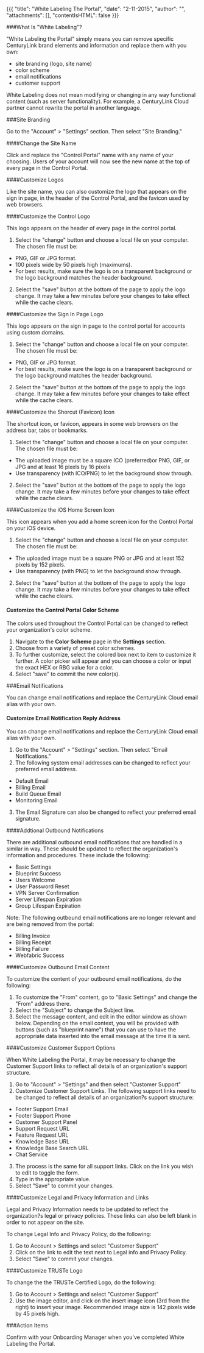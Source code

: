 {{{
  "title": "White Labeling The Portal",
  "date": "2-11-2015",
  "author": "",
  "attachments": [],
  "contentIsHTML": false
}}}

###What Is "White Labeling"?

"White Labeling the Portal" simply means you can remove specific CenturyLink brand elements and information and replace them with you own:

* site branding (logo, site name)
* color scheme
* email notifications
* customer support 

White Labeling does not mean modifying or changing in any way functional content (such as server functionality). For example, a CenturyLink Cloud partner cannot rewrite the portal in another language. 

###Site Branding

Go to the "Account" > "Settings" section. Then select "Site Branding."

####Change the Site Name

Click and replace the "Control Portal" name with any name of your choosing. Users of your account will now see the new name at the top of every page in the Control Portal.

####Customize Logos

Like the site name, you can also customize the logo that appears on the sign in page, in the header of the Control Portal, and the favicon used by web browsers.

####Customize the Control Logo

This logo appears on the header of every page in the control portal.

1. Select the "change" button and choose a local file on your computer. The chosen file must be:
  * PNG, GIF or JPG format.
  * 100 pixels wide by 50 pixels high (maximums).
  * For best results, make sure the logo is on a transparent background or the logo background matches the header background.
2. Select the "save" button at the bottom of the page to apply the logo change. It may take a few minutes before your changes to take effect while the cache clears.

####Customize the Sign In Page Logo

This logo appears on the sign in page to the control portal for accounts using custom domains.

1. Select the "change" button and choose a local file on your computer. The chosen file must be:
  * PNG, GIF or JPG format.
  * For best results, make sure the logo is on a transparent background or the logo background matches the header background.
2. Select the "save" button at the bottom of the page to apply the logo change. It may take a few minutes before your changes to take effect while the cache clears.

####Customize the Shorcut (Favicon) Icon

The shortcut icon, or favicon, appears in some web browsers on the address bar, tabs or bookmarks.

1. Select the "change" button and choose a local file on your computer. The chosen file must be:
  * The uploaded image must be a square ICO (preferred)or PNG, GIF, or JPG and at least 16 pixels by 16 pixels
  * Use transparency (with ICO/PNG) to let the background show through.
2. Select the "save" button at the bottom of the page to apply the logo change. It may take a few minutes before your changes to take effect while the cache clears.

####Customize the iOS Home Screen Icon

This icon appears when you add a home screen icon for the Control Portal on your iOS device.

1. Select the "change" button and choose a local file on your computer. The chosen file must be:
  * The uploaded image must be a square PNG or JPG and at least 152 pixels by 152 pixels.
  * Use transparency (with PNG) to let the background show through.
2. Select the "save" button at the bottom of the page to apply the logo change. It may take a few minutes before your changes to take effect while the cache clears.

#### Customize the Control Portal Color Scheme

The colors used throughout the Control Portal can be changed to reflect your organization's color scheme.

1. Navigate to the **Color Scheme** page in the **Settings** section.
2. Choose from a variety of preset color schemes. 
3. To further customize, select the colored box next to item to customize it further. A color picker will appear and you can choose a color or input the exact HEX or RBG value for a color.
4. Select "save" to commit the new color(s).


###Email Notifications

You can change email notifications and replace the CenturyLink Cloud email alias with your own.

#### Customize Email Notification Reply Address

You can change email notifications and replace the CenturyLink Cloud email alias with your own. 

1. Go to the "Account" > "Settings" section. Then select "Email Notifications."
2. The following system email addresses can be changed to reflect your preferred email address.
  * Default Email
  * Billing Email
  * Build Queue Email
  * Monitoring Email
3. The Email Signature can also be changed to reflect your preferred email signature.

####Addtional Outbound Notifications

There are additional outbound email notifications that are handled in a similar in way. These should be updated to reflect the organization's information and procedures. These include the following:

* Basic Settings
* Blueprint Success 
* Users Welcome
* User Password Reset
* VPN Server Confirmation
* Server Lifespan Expiration 
* Group Lifespan Expiration

Note: The following outbound email notifications are no longer relevant and are being removed from the portal:

* Billing Invoice
* Billing Receipt
* Billing Failure
* Webfabric Success

####Customize Outbound Email Content

To customize the content of your outbound email notifications, do the following:

1. To customize the "From" content, go to "Basic Settings" and change the "From" address there.
2. Select the "Subject" to change the Subject line.
3. Select the message content, and edit in the editor window as shown below. Depending on the email context, you will be provided with buttons (such as "blueprint name") that you can use to have the appropriate data inserted into the email message at the time it is sent.

####Customize Customer Support Options

When White Labeling the Portal, it may be necessary to change the Customer Support links to reflect all details of an organization's support structure.

1. Go to "Account" > "Settings" and then select "Customer Support"
2. Customize Customer Support Links. The following support links need to be changed to reflect all details of an organization?s support structure: 
  * Footer Support Email
  * Footer Support Phone
  * Customer Support Panel
  * Support Request URL
  * Feature Request URL
  * Knowledge Base URL
  * Knowledge Base Search URL
  * Chat Service
3. The process is the same for all support links. Click on the link you wish to edit to toggle the form. 
4. Type in the appropriate value.
5. Select "Save" to commit your changes.

####Customize Legal and Privacy Information and Links

Legal and Privacy Information needs to be updated to reflect the organization?s legal or privacy policies. These links can also be left blank in order to not appear on the site.

To change Legal Info and Privacy Policy, do the following:
1. Go to Account > Settings and select "Customer Support"
2. Click on the link to edit the text next to Legal info and Privacy Policy.
3. Select "Save" to commit your changes.

####Customize TRUSTe Logo

To change the the TRUSTe Certified Logo, do the following:

1. Go to Account > Settings and select "Customer Support"
2. Use the image editor, and click on the insert image icon (3rd from the right) to insert your image. Recommended image size is 142 pixels wide by 45 pixels high.

###Action Items

Confirm with your Onboarding Manager when you've completed White Labeling the Portal.
